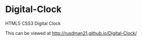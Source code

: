 Digital-Clock
=============

HTML5 CSS3 Digital Clock

This can be viewed at http://rusdman21.github.io/Digital-Clock/
